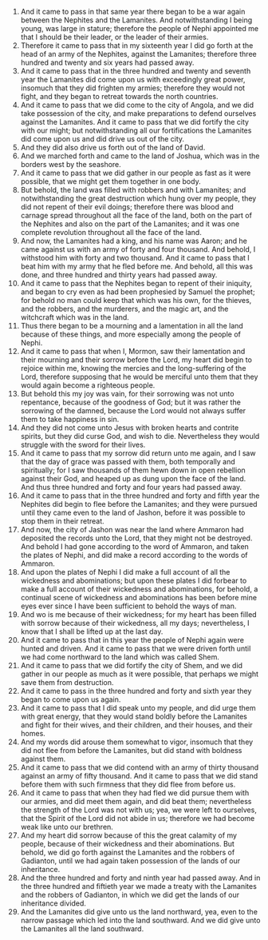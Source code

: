 1. And it came to pass in that same year there began to be a war again between the Nephites and the Lamanites. And notwithstanding I being young, was large in stature; therefore the people of Nephi appointed me that I should be their leader, or the leader of their armies.
2. Therefore it came to pass that in my sixteenth year I did go forth at the head of an army of the Nephites, against the Lamanites; therefore three hundred and twenty and six years had passed away.
3. And it came to pass that in the three hundred and twenty and seventh year the Lamanites did come upon us with exceedingly great power, insomuch that they did frighten my armies; therefore they would not fight, and they began to retreat towards the north countries.
4. And it came to pass that we did come to the city of Angola, and we did take possession of the city, and make preparations to defend ourselves against the Lamanites. And it came to pass that we did fortify the city with our might; but notwithstanding all our fortifications the Lamanites did come upon us and did drive us out of the city.
5. And they did also drive us forth out of the land of David.
6. And we marched forth and came to the land of Joshua, which was in the borders west by the seashore.
7. And it came to pass that we did gather in our people as fast as it were possible, that we might get them together in one body.
8. But behold, the land was filled with robbers and with Lamanites; and notwithstanding the great destruction which hung over my people, they did not repent of their evil doings; therefore there was blood and carnage spread throughout all the face of the land, both on the part of the Nephites and also on the part of the Lamanites; and it was one complete revolution throughout all the face of the land.
9. And now, the Lamanites had a king, and his name was Aaron; and he came against us with an army of forty and four thousand. And behold, I withstood him with forty and two thousand. And it came to pass that I beat him with my army that he fled before me. And behold, all this was done, and three hundred and thirty years had passed away.
10. And it came to pass that the Nephites began to repent of their iniquity, and began to cry even as had been prophesied by Samuel the prophet; for behold no man could keep that which was his own, for the thieves, and the robbers, and the murderers, and the magic art, and the witchcraft which was in the land.
11. Thus there began to be a mourning and a lamentation in all the land because of these things, and more especially among the people of Nephi.
12. And it came to pass that when I, Mormon, saw their lamentation and their mourning and their sorrow before the Lord, my heart did begin to rejoice within me, knowing the mercies and the long-suffering of the Lord, therefore supposing that he would be merciful unto them that they would again become a righteous people.
13. But behold this my joy was vain, for their sorrowing was not unto repentance, because of the goodness of God; but it was rather the sorrowing of the damned, because the Lord would not always suffer them to take happiness in sin.
14. And they did not come unto Jesus with broken hearts and contrite spirits, but they did curse God, and wish to die. Nevertheless they would struggle with the sword for their lives.
15. And it came to pass that my sorrow did return unto me again, and I saw that the day of grace was passed with them, both temporally and spiritually; for I saw thousands of them hewn down in open rebellion against their God, and heaped up as dung upon the face of the land. And thus three hundred and forty and four years had passed away.
16. And it came to pass that in the three hundred and forty and fifth year the Nephites did begin to flee before the Lamanites; and they were pursued until they came even to the land of Jashon, before it was possible to stop them in their retreat.
17. And now, the city of Jashon was near the land where Ammaron had deposited the records unto the Lord, that they might not be destroyed. And behold I had gone according to the word of Ammaron, and taken the plates of Nephi, and did make a record according to the words of Ammaron.
18. And upon the plates of Nephi I did make a full account of all the wickedness and abominations; but upon these plates I did forbear to make a full account of their wickedness and abominations, for behold, a continual scene of wickedness and abominations has been before mine eyes ever since I have been sufficient to behold the ways of man.
19. And wo is me because of their wickedness; for my heart has been filled with sorrow because of their wickedness, all my days; nevertheless, I know that I shall be lifted up at the last day.
20. And it came to pass that in this year the people of Nephi again were hunted and driven. And it came to pass that we were driven forth until we had come northward to the land which was called Shem.
21. And it came to pass that we did fortify the city of Shem, and we did gather in our people as much as it were possible, that perhaps we might save them from destruction.
22. And it came to pass in the three hundred and forty and sixth year they began to come upon us again.
23. And it came to pass that I did speak unto my people, and did urge them with great energy, that they would stand boldly before the Lamanites and fight for their wives, and their children, and their houses, and their homes.
24. And my words did arouse them somewhat to vigor, insomuch that they did not flee from before the Lamanites, but did stand with boldness against them.
25. And it came to pass that we did contend with an army of thirty thousand against an army of fifty thousand. And it came to pass that we did stand before them with such firmness that they did flee from before us.
26. And it came to pass that when they had fled we did pursue them with our armies, and did meet them again, and did beat them; nevertheless the strength of the Lord was not with us; yea, we were left to ourselves, that the Spirit of the Lord did not abide in us; therefore we had become weak like unto our brethren.
27. And my heart did sorrow because of this the great calamity of my people, because of their wickedness and their abominations. But behold, we did go forth against the Lamanites and the robbers of Gadianton, until we had again taken possession of the lands of our inheritance.
28. And the three hundred and forty and ninth year had passed away. And in the three hundred and fiftieth year we made a treaty with the Lamanites and the robbers of Gadianton, in which we did get the lands of our inheritance divided.
29. And the Lamanites did give unto us the land northward, yea, even to the narrow passage which led into the land southward. And we did give unto the Lamanites all the land southward.
